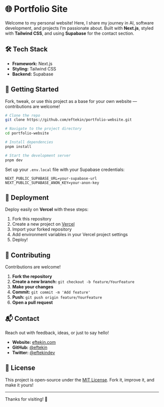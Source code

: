 # 🌐 Portfolio Site

Welcome to my personal website! Here, I share my journey in AI, software development, and projects I’m passionate about. Built with **Next.js**, styled with **Tailwind CSS**, and using **Supabase** for the contact section.

## 🛠 Tech Stack

- **Framework:** Next.js
- **Styling:** Tailwind CSS
- **Backend:** Supabase

## 🚀 Getting Started

Fork, tweak, or use this project as a base for your own website — contributions are welcome!

```bash
# Clone the repo
git clone https://github.com/eftekin/portfolio-website.git

# Navigate to the project directory
cd portfolio-website

# Install dependencies
pnpm install

# Start the development server
pnpm dev
```

Set up your `.env.local` file with your Supabase credentials:

```env
NEXT_PUBLIC_SUPABASE_URL=your-supabase-url
NEXT_PUBLIC_SUPABASE_ANON_KEY=your-anon-key
```

## 🚀 Deployment

Deploy easily on **Vercel** with these steps:

1. Fork this repository
2. Create a new project on [Vercel](https://vercel.com)
3. Import your forked repository
4. Add environment variables in your Vercel project settings
5. Deploy!

## 🤝 Contributing

Contributions are welcome!

1. **Fork the repository**
2. **Create a new branch:** `git checkout -b feature/YourFeature`
3. **Make your changes**
4. **Commit:** `git commit -m 'Add feature'`
5. **Push:** `git push origin feature/YourFeature`
6. **Open a pull request**

## 📬 Contact

Reach out with feedback, ideas, or just to say hello!

- **Website:** [eftekin.com](https://www.eftekin.com)
- **GitHub:** [@eftekin](https://github.com/eftekin)
- **Twitter:** [@eftekindev](https://twitter.com/eftekindev)

## 📝 License

This project is open-source under the [MIT License](LICENSE). Fork it, improve it, and make it yours!

---

Thanks for visiting! 🚀
